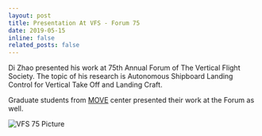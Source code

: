 ```yaml
---
layout: post
title: Presentation At VFS - Forum 75
date: 2019-05-15
inline: false
related_posts: false
---
```

Di Zhao presented his work at 75th Annual Forum of The Vertical Flight Society. The topic of his research is Autonomous Shipboard Landing Control for Vertical Take Off and Landing Craft.

Graduate students from [MOVE](https://move.rpi.edu/) center presented their work at the Forum as well.

![VFS 75 Picture](/assets/img/VFS_75.jpg)
